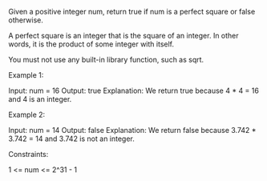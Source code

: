 Given a positive integer num, return true if num is a perfect square or false
otherwise.

A perfect square is an integer that is the square of an integer. In other
words, it is the product of some integer with itself.

You must not use any built-in library function, such as sqrt.


Example 1:


Input: num = 16
Output: true
Explanation: We return true because 4 * 4 = 16 and 4 is an integer.


Example 2:


Input: num = 14
Output: false
Explanation: We return false because 3.742 * 3.742 = 14 and 3.742 is not an
integer.



Constraints:


1 <= num <= 2^31 - 1




